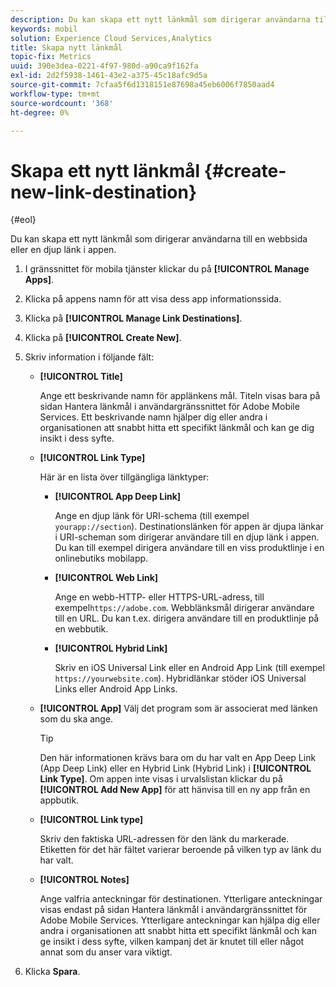 ```yaml
---
description: Du kan skapa ett nytt länkmål som dirigerar användarna till en webbsida eller en djup länk i appen.
keywords: mobil
solution: Experience Cloud Services,Analytics
title: Skapa nytt länkmål
topic-fix: Metrics
uuid: 390e3dea-0221-4f97-980d-a90ca9f162fa
exl-id: 2d2f5938-1461-43e2-a375-45c18afc9d5a
source-git-commit: 7cfaa5f6d1318151e87698a45eb6006f7850aad4
workflow-type: tm+mt
source-wordcount: '368'
ht-degree: 0%

---
```


# Skapa ett nytt länkmål {#create-new-link-destination}

{#eol}

Du kan skapa ett nytt länkmål som dirigerar användarna till en webbsida eller en djup länk i appen.

1. I gränssnittet för mobila tjänster klickar du på **[!UICONTROL Manage Apps]**.
1. Klicka på appens namn för att visa dess app informationssida.
1. Klicka på **[!UICONTROL Manage Link Destinations]**.
1. Klicka på **[!UICONTROL Create New]**.
1. Skriv information i följande fält:
   * **[!UICONTROL Title]**

      Ange ett beskrivande namn för applänkens mål. Titeln visas bara på sidan Hantera länkmål i användargränssnittet för Adobe Mobile Services. Ett beskrivande namn hjälper dig eller andra i organisationen att snabbt hitta ett specifikt länkmål och kan ge dig insikt i dess syfte.

   * **[!UICONTROL Link Type]**

      Här är en lista över tillgängliga länktyper:

      * **[!UICONTROL App Deep Link]**

         Ange en djup länk för URI-schema (till exempel `yourapp://section`). Destinationslänken för appen är djupa länkar i URI-scheman som dirigerar användare till en djup länk i appen. Du kan till exempel dirigera användare till en viss produktlinje i en onlinebutiks mobilapp.

      * **[!UICONTROL Web Link]**

         Ange en webb-HTTP- eller HTTPS-URL-adress, till exempel`https://adobe.com`. Webblänksmål dirigerar användare till en URL. Du kan t.ex. dirigera användare till en produktlinje på en webbutik.

      * **[!UICONTROL Hybrid Link]**

         Skriv en iOS Universal Link eller en Android App Link (till exempel `https://yourwebsite.com`). Hybridlänkar stöder iOS Universal Links eller Android App Links.
   * **[!UICONTROL App]**
Välj det program som är associerat med länken som du ska ange.

      >[!TIP]
      >
      >Den här informationen krävs bara om du har valt en App Deep Link (App Deep Link) eller en Hybrid Link (Hybrid Link) i **[!UICONTROL Link Type]**. Om appen inte visas i urvalslistan klickar du på **[!UICONTROL Add New App]** för att hänvisa till en ny app från en appbutik.

   * **[!UICONTROL Link type]**

      Skriv den faktiska URL-adressen för den länk du markerade. Etiketten för det här fältet varierar beroende på vilken typ av länk du har valt.

   * **[!UICONTROL Notes]**

      Ange valfria anteckningar för destinationen. Ytterligare anteckningar visas endast på sidan Hantera länkmål i användargränssnittet för Adobe Mobile Services. Ytterligare anteckningar kan hjälpa dig eller andra i organisationen att snabbt hitta ett specifikt länkmål och kan ge insikt i dess syfte, vilken kampanj det är knutet till eller något annat som du anser vara viktigt.


1. Klicka **Spara**.
